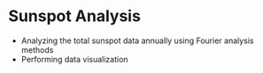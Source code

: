# Sunspot Analysis
- Analyzing the total sunspot data annually using Fourier analysis methods
- Performing data visualization
